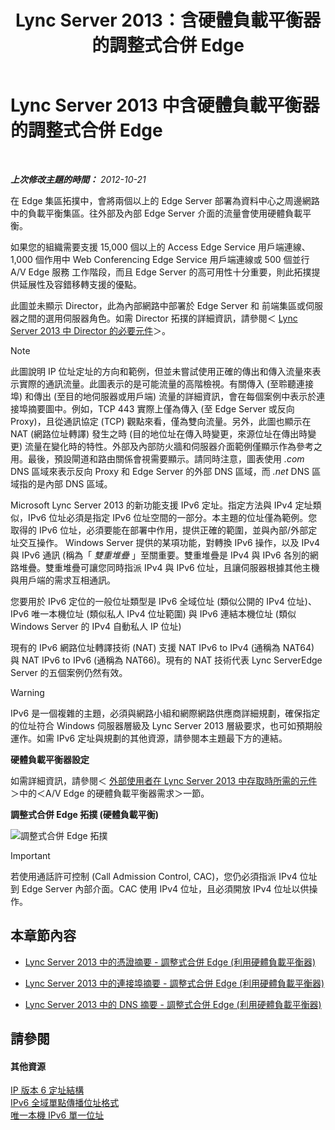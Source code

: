 ﻿---
title: Lync Server 2013：含硬體負載平衡器的調整式合併 Edge
TOCTitle: 含硬體負載平衡器的調整式合併 Edge
ms:assetid: 6783e225-9677-415a-8731-0bf2e2c4cf8b
ms:mtpsurl: https://technet.microsoft.com/zh-tw/library/Gg398478(v=OCS.15)
ms:contentKeyID: 49291169
ms.date: 08/10/2015
mtps_version: v=OCS.15
ms.translationtype: HT
---

# Lync Server 2013 中含硬體負載平衡器的調整式合併 Edge

 

_**上次修改主題的時間：** 2012-10-21_

在 Edge 集區拓撲中，會將兩個以上的 Edge Server 部署為資料中心之周邊網路中的負載平衡集區。往外部及內部 Edge Server 介面的流量會使用硬體負載平衡。

如果您的組織需要支援 15,000 個以上的 Access Edge Service 用戶端連線、1,000 個作用中 Web Conferencing Edge Service 用戶端連線或 500 個並行 A/V Edge 服務 工作階段，而且 Edge Server 的高可用性十分重要，則此拓撲提供延展性及容錯移轉支援的優點。

此圖並未顯示 Director，此為內部網路中部署於 Edge Server 和 前端集區或伺服器之間的選用伺服器角色。如需 Director 拓撲的詳細資訊，請參閱＜ [Lync Server 2013 中 Director 的必要元件](lync-server-2013-components-required-for-the-director.md)＞。

> [!NOTE]  
> 此圖說明 IP 位址定址的方向和範例，但並未嘗試使用正確的傳出和傳入流量來表示實際的通訊流量。此圖表示的是可能流量的高階檢視。有關傳入 (至聆聽連接埠) 和傳出 (至目的地伺服器或用戶端) 流量的詳細資訊，會在每個案例中表示於連接埠摘要圖中。例如，TCP 443 實際上僅為傳入 (至 Edge Server 或反向 Proxy)，且從通訊協定 (TCP) 觀點來看，僅為雙向流量。另外，此圖也顯示在 NAT (網路位址轉譯) 發生之時 (目的地位址在傳入時變更，來源位址在傳出時變更) 流量在變化時的特性。外部及內部防火牆和伺服器介面範例僅顯示作為參考之用。最後，預設閘道和路由關係會視需要顯示。請同時注意，圖表使用 <em>.com</em> DNS 區域來表示反向 Proxy 和 Edge Server 的外部 DNS 區域，而 <em>.net</em> DNS 區域指的是內部 DNS 區域。



Microsoft Lync Server 2013 的新功能支援 IPv6 定址。指定方法與 IPv4 定址類似，IPv6 位址必須是指定 IPv6 位址空間的一部分。本主題的位址僅為範例。您取得的 IPv6 位址，必須要能在部署中作用，提供正確的範圍，並與內部/外部定址交互操作。 Windows Server 提供的某項功能，對轉換 IPv6 操作，以及 IPv4 與 IPv6 通訊 (稱為「 *雙重堆疊* 」至關重要。雙重堆疊是 IPv4 與 IPv6 各別的網路堆疊。雙重堆疊可讓您同時指派 IPv4 與 IPv6 位址，且讓伺服器根據其他主機與用戶端的需求互相通訊。

您要用於 IPv6 定位的一般位址類型是 IPv6 全域位址 (類似公開的 IPv4 位址)、IPv6 唯一本機位址 (類似私人 IPv4 位址範圍) 與 IPv6 連結本機位址 (類似 Windows Server 的 IPv4 自動私人 IP 位址)

現有的 IPv6 網路位址轉譯技術 (NAT) 支援 NAT IPv6 to IPv4 (通稱為 NAT64) 與 NAT IPv6 to IPv6 (通稱為 NAT66)。現有的 NAT 技術代表 Lync ServerEdge Server 的五個案例仍然有效。

> [!WARNING]
> IPv6 是一個複雜的主題，必須與網路小組和網際網路供應商詳細規劃，確保指定的位址符合 Windows 伺服器層級及 Lync Server 2013 層級要求，也可如預期般運作。如需 IPv6 定址與規劃的其他資源，請參閱本主題最下方的連結。


**硬體負載平衡器設定**

如需詳細資訊，請參閱＜ [外部使用者在 Lync Server 2013 中存取時所需的元件](lync-server-2013-components-required-for-external-user-access.md)＞中的＜A/V Edge 的硬體負載平衡器需求＞一節。

**調整式合併 Edge 拓撲 (硬體負載平衡)**

![調整式合併 Edge 拓撲](images/Gg398478.3a57cd0d-8de4-4ecc-a783-4dff5b3456a2(OCS.15).jpg "調整式合併 Edge 拓撲")

> [!IMPORTANT]  
> 若使用通話許可控制 (Call Admission Control, CAC)，您仍必須指派 IPv4 位址到 Edge Server 內部介面。CAC 使用 IPv4 位址，且必須開放 IPv4 位址以供操作。



## 本章節內容

  - [Lync Server 2013 中的憑證摘要 - 調整式合併 Edge (利用硬體負載平衡器)](lync-server-2013-certificate-summary-scaled-consolidated-edge-with-hardware-load-balancers.md)

  - [Lync Server 2013 中的連接埠摘要 - 調整式合併 Edge (利用硬體負載平衡器)](lync-server-2013-port-summary-scaled-consolidated-edge-with-hardware-load-balancers.md)

  - [Lync Server 2013 中的 DNS 摘要 - 調整式合併 Edge (利用硬體負載平衡器)](lync-server-2013-dns-summary-scaled-consolidated-edge-with-hardware-load-balancers.md)

## 請參閱

#### 其他資源

[IP 版本 6 定址結構](http://tools.ietf.org/html/rfc4291)  
[IPv6 全域單點傳播位址格式](http://tools.ietf.org/html/rfc3587)  
[唯一本機 IPv6 單一位址](http://tools.ietf.org/html/rfc4193)

